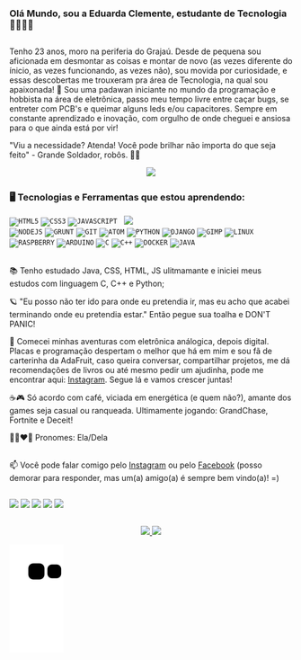 ### Olá Mundo, sou a Eduarda Clemente, estudante de Tecnologia 👩🏽‍💻👋

##

<text>Tenho 23 anos, moro na periferia do Grajaú. Desde de pequena sou aficionada em desmontar as coisas e montar de novo (as vezes diferente do ínicio, as vezes funcionando, as vezes não), sou movida por curiosidade, e essas descobertas me trouxeram pra área de Tecnologia, na qual sou apaixonada! 💞 Sou uma padawan iniciante no mundo da programação e hobbista na área de eletrônica, passo meu tempo livre entre caçar bugs, se entreter com PCB's e queimar alguns leds e/ou capacitores. Sempre em constante aprendizado e inovação, com orgulho de onde cheguei e ansiosa para o que ainda está por vir!

"Viu a necessidade? Atenda! Você pode brilhar não importa do que seja feito" - Grande Soldador, robôs. 🌈🌟</text>

<p align="center">
  <img src="https://media1.giphy.com/media/13HgwGsXF0aiGY/giphy.gif" width="350">
</p>

### 🖥️ Tecnologias e Ferramentas que estou aprendendo: 
<img width="300px" align="right" src="https://media.giphy.com/media/DtseDoQgxI0xvv8rCa/giphy.gif">
<code><img width="40px" src="https://cdn.jsdelivr.net/gh/devicons/devicon/icons/html5/html5-original-wordmark.svg" title = "HTML5"/></code>
<code><img width="40px" src="https://cdn.jsdelivr.net/gh/devicons/devicon/icons/css3/css3-original-wordmark.svg" title = "CSS3"/></code>
<code><img width="40px" src="https://cdn.jsdelivr.net/gh/devicons/devicon/icons/javascript/javascript-original.svg" title = "JAVASCRIPT"/></code>
<code><img width="40px" src="https://cdn.jsdelivr.net/gh/devicons/devicon/icons/nodejs/nodejs-original.svg" title = "NODEJS"/></code>
<code><img width="40px" src="https://cdn.jsdelivr.net/gh/devicons/devicon/icons/grunt/grunt-original.svg" title = "GRUNT"/></code>
<code><img width="40px" src="https://cdn.jsdelivr.net/gh/devicons/devicon/icons/git/git-original.svg" title = "GIT"/></code>
<code><img width="40px" src="https://cdn.jsdelivr.net/gh/devicons/devicon/icons/atom/atom-original.svg" title = "ATOM"/></code>
<code><img width="40px" src="https://cdn.jsdelivr.net/gh/devicons/devicon/icons/python/python-original.svg" title = "PYTHON"/></code>
<code><img width="40px" src="https://cdn.jsdelivr.net/gh/devicons/devicon/icons/django/django-plain.svg" title = "DJANGO"/></code>
<code><img width="40px" src="https://cdn.jsdelivr.net/gh/devicons/devicon/icons/gimp/gimp-original.svg" title = "GIMP"/></code>
<code><img width="40px" src="https://cdn.jsdelivr.net/gh/devicons/devicon/icons/linux/linux-original.svg" title = "LINUX"/></code>
<code><img width="40px" src="https://cdn.jsdelivr.net/gh/devicons/devicon/icons/raspberrypi/raspberrypi-original.svg" title = "RASPBERRY"/></code>
<code><img width="40px" src="https://cdn.jsdelivr.net/gh/devicons/devicon/icons/arduino/arduino-original.svg" title = "ARDUINO"/></code>
<code><img width="40px" src="https://cdn.jsdelivr.net/gh/devicons/devicon/icons/c/c-original.svg" title = "C"/></code>
<code><img width="40px" src="https://cdn.jsdelivr.net/gh/devicons/devicon/icons/cplusplus/cplusplus-original.svg" title = "C++"/></code>
<code><img width="40px" src="https://cdn.jsdelivr.net/gh/devicons/devicon/icons/docker/docker-original.svg" title = "DOCKER"/></code>
<code><img width="40px" src="https://cdn.jsdelivr.net/gh/devicons/devicon/icons/java/java-original.svg" title = "JAVA"/></code>

</br>
</br>
<div display="inline-block">
 <p align="left">📚 Tenho estudado Java, CSS, HTML, JS ulitmamante e iniciei meus estudos com linguagem C, C++ e Python;</p>
 <p align="left">🪐 "Eu posso não ter ido para onde eu pretendia ir, mas eu acho que acabei terminando onde eu pretendia estar." Então pegue sua toalha e DON'T PANIC! </p>
 <p align="left">🤖 Comecei minhas aventuras com eletrônica análogica, depois digital. Placas e programação despertam o melhor que há em mim e sou fã de carterinha da AdaFruit, caso queira conversar, compartilhar projetos, me dá recomendações de livros ou até mesmo pedir um ajudinha, pode me encontrar aqui: <a href="https://www.instagram.com/poetavandal/">Instagram</a>. Segue lá e vamos crescer juntas!</p>
 <p align="left">☕🎮 Só acordo com café, viciada em energética (e quem não?), amante dos games seja casual ou ranqueada. Ultimamente jogando: GrandChase, Fortnite e Deceit! </p>
 <p align="left">🌈👩‍❤️‍👩 Pronomes: Ela/Dela </p>
</div>
</div>
</br>
📫 Você pode falar comigo pelo <a href="https://www.instagram.com/poetavandal/">Instagram</a> ou pelo <a href="https://www.facebook.com/loljjjjkjs">Facebook</a> (posso demorar para responder, mas um(a) amigo(a) é sempre bem vindo(a)! =)
</br>

 ##
 
<div> 
  <a href="https://www.instagram.com/poetavandal/" target="_blank"><img src="https://img.shields.io/badge/-Instagram-%23E4405F?style=for-the-badge&logo=instagram&logoColor=white" target="_blank"></a>
 	<a href="https://www.twitch.tv/spidergirl_42" target="_blank"><img src="https://img.shields.io/badge/Twitch-9146FF?style=for-the-badge&logo=twitch&logoColor=white" target="_blank"></a>
 <a href="https://discord.gg/fCVfkUTFVE" target="_blank"><img src="https://img.shields.io/badge/Discord-7289DA?style=for-the-badge&logo=discord&logoColor=white" target="_blank"></a> 
  <a href = "mailto:clementine.mochileira@gmail.com"><img src="https://img.shields.io/badge/-Gmail-%23333?style=for-the-badge&logo=gmail&logoColor=white" target="_blank"></a>
  <a href="https://www.linkedin.com/in/eduarda-clemente-17b648184/" target="_blank"><img src="https://img.shields.io/badge/-LinkedIn-%230077B5?style=for-the-badge&logo=linkedin&logoColor=white" target="_blank"></a> 

##

<div align="center">
  <a href="https://github.com/eduardaclemente">
  <img height="180em" src="https://github-readme-stats.vercel.app/api?username=eduardaclemente&show_icons=true&theme=dracula&include_all_commits=true&count_private=true"/>
  <img height="180em" src="https://github-readme-stats.vercel.app/api/top-langs/?username=eduardaclemente&layout=compact&langs_count=7&theme=dracula"/>   
</div>
  
  ![Snake animation](https://github.com/eduardaclemente/eduardaclemente/blob/output/github-contribution-grid-snake.svg)


  
  
